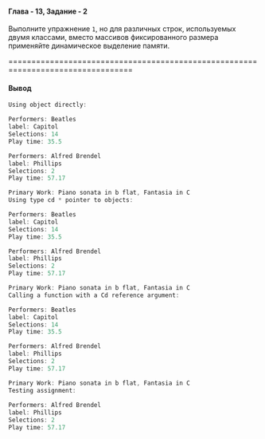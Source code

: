 #### Глава - 13, Задание - 2 ####

Выполните упражнение ```1```, но для различных строк, используемых двумя
классами, вместо массивов фиксированного размера применяйте динамическое
выделение памяти.

=================================================================================
#### Вывод ####
```objectivec
Using object directly:

Performers: Beatles
label: Capitol
Selections: 14
Play time: 35.5

Performers: Alfred Brendel
label: Phillips
Selections: 2
Play time: 57.17

Primary Work: Piano sonata in b flat, Fantasia in C
Using type cd * pointer to objects:

Performers: Beatles
label: Capitol
Selections: 14
Play time: 35.5

Performers: Alfred Brendel
label: Phillips
Selections: 2
Play time: 57.17

Primary Work: Piano sonata in b flat, Fantasia in C
Calling a function with a Cd reference argument:

Performers: Beatles
label: Capitol
Selections: 14
Play time: 35.5

Performers: Alfred Brendel
label: Phillips
Selections: 2
Play time: 57.17

Primary Work: Piano sonata in b flat, Fantasia in C
Testing assignment:
 
Performers: Alfred Brendel
label: Phillips
Selections: 2
Play time: 57.17
```